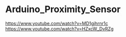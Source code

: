 # Arduino_Proximity_Sensor
https://www.youtube.com/watch?v=MD1gjhrnr1c
https://www.youtube.com/watch?v=HZxcW_DvRZg
